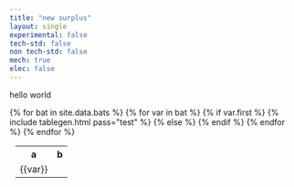 ```yaml
---
title: "new surplus"
layout: single
experimental: false
tech-std: false
non tech-std: false
mech: true
elec: false
---
```


hello world  

<table style = "margin-left:10px">
  <tr>
    <th> a </th>
    <th> b </th>
  </tr>
  {% for bat in site.data.bats %}
  <tr>
    {% for var in bat %} 
      {% if var.first %}
      <tr>
          {% include tablegen.html pass="test" %}
      </tr>
      {% else %}
          <td> {{var}} </td>
      {% endif %}
   {% endfor %}   
  </tr>
  {% endfor %}
</table>

